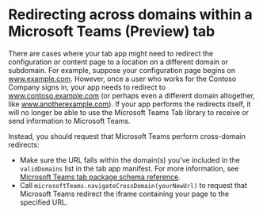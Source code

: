 ﻿# Redirecting across domains within a Microsoft Teams (Preview) tab

There are cases where your tab app might need to redirect the configuration or content page to a location on a different domain or subdomain. For example, suppose your configuration page begins on www.example.com. However, once a user who works for the Contoso Company signs in, your app needs to redirect to www.contoso.example.com (or perhaps even a different domain altogether, like www.anotherexample.com).  If your app performs the redirects itself, it will no longer be able to use the Microsoft Teams Tab library to receive or send information to Microsoft Teams. 

Instead, you should request that Microsoft Teams perform cross-domain redirects:

* Make sure the URL falls within the domain(s) you've included in the `validDomains` list in the tab app manifest. For more information, see [Microsoft Teams tab package schema reference](tab_schema.md).
* Call `microsoftTeams.navigateCrossDomain(yourNewUrl)` to request that Microsoft Teams redirect the iframe containing your page to the specified URL.
